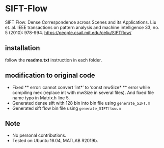 # SIFT-Flow
SIFT Flow: Dense Correspondence across Scenes and its Applications. Liu et. al. IEEE transactions on pattern analysis and machine intelligence 33, no. 5 (2010): 978-994.
https://people.csail.mit.edu/celiu/SIFTflow/

## installation
follow the **readme.txt** instruction in each folder.

## modification to original code
* Fixed ** error: cannot convert ‘int*’ to ‘const mwSize* ** error while compiling mex (replace int with mwSize in several files). And fixed file name typo in Matrix.h line 5.
* Generated dense sift with 128 bin into bin file using `generate_SIFT.m`
* Generated sift flow bin file using `generate_SIFTflow.m`

## Note
* No personal contributions.
* Tested on Ubuntu 16.04, MATLAB R2019b.
